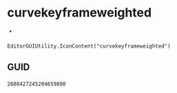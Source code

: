# curvekeyframeweighted
![](/img/curvekeyframeweighted.png)

``` CSharp
EditorGUIUtility.IconContent("curvekeyframeweighted")
```
## GUID
```
2608427245204659800
```
